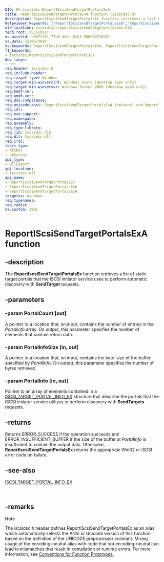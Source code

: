 ```yaml
---
UID: NF:iscsidsc.ReportIScsiSendTargetPortalsExA
title: ReportIScsiSendTargetPortalsExA function (iscsidsc.h)
description: ReportIscsiSendTargetPortalsEx function retrieves a list of static target portals that the iSCSI initiator service uses to perform automatic discovery with SendTarget requests.
helpviewer_keywords: ["ReportIScsiSendTargetPortalsExA","ReportIscsiSendTargetPortalsEx","ReportIscsiSendTargetPortalsEx function [iSCSI Discovery Library API]","ReportIscsiSendTargetPortalsExA","ReportIscsiSendTargetPortalsExW","iscsidisc.reportiscsisendtargetportalsex","iscsidsc/ReportIscsiSendTargetPortalsEx","iscsidsc/ReportIscsiSendTargetPortalsExA","iscsidsc/ReportIscsiSendTargetPortalsExW"]
old-location: iscsidisc\reportiscsisendtargetportalsex.htm
tech.root: iSCSIDisc
ms.assetid: bf67ff5c-77b5-42ec-81b3-86b98e216d81
ms.date: 12/05/2018
ms.keywords: ReportIScsiSendTargetPortalsExA, ReportIscsiSendTargetPortalsEx, ReportIscsiSendTargetPortalsEx function [iSCSI Discovery Library API], ReportIscsiSendTargetPortalsExA, ReportIscsiSendTargetPortalsExW, iscsidisc.reportiscsisendtargetportalsex, iscsidsc/ReportIscsiSendTargetPortalsEx, iscsidsc/ReportIscsiSendTargetPortalsExA, iscsidsc/ReportIscsiSendTargetPortalsExW
f1_keywords:
- iscsidsc/ReportIscsiSendTargetPortalsEx
dev_langs:
- c++
req.header: iscsidsc.h
req.include-header: 
req.target-type: Windows
req.target-min-winverclnt: Windows Vista [desktop apps only]
req.target-min-winversvr: Windows Server 2008 [desktop apps only]
req.kmdf-ver: 
req.umdf-ver: 
req.ddi-compliance: 
req.unicode-ansi: ReportIscsiSendTargetPortalsExW (Unicode) and ReportIscsiSendTargetPortalsExA (ANSI)
req.idl: 
req.max-support: 
req.namespace: 
req.assembly: 
req.type-library: 
req.lib: Iscsidsc.lib
req.dll: Iscsidsc.dll
req.irql: 
topic_type:
- APIRef
- kbSyntax
api_type:
- DllExport
api_location:
- Iscsidsc.dll
api_name:
- ReportIscsiSendTargetPortalsEx
- ReportIscsiSendTargetPortalsExA
- ReportIscsiSendTargetPortalsExW
targetos: Windows
req.typenames: 
req.redist: 
ms.custom: 19H1
---
```


# ReportIScsiSendTargetPortalsExA function


## -description


The <b>ReportIscsiSendTargetPortalsEx</b> function  retrieves a list of static target portals that the iSCSI initiator service uses to perform automatic discovery with <b>SendTarget</b> requests.


## -parameters




### -param PortalCount [out]

A pointer to a location that, on input, contains the number of entries in the <i>PortalInfo</i> array. On output, this parameter specifies the number of elements that contain return data. 


### -param PortalInfoSize [in, out]

A pointer to a location that, on input, contains the byte-size of the buffer specified by <i>PortalInfo</i>. On output, this parameter specifies the number of bytes retrieved. 


### -param PortalInfo [in, out]

Pointer to an array of elements contained in a <a href="https://docs.microsoft.com/previous-versions/windows/desktop/api/iscsidsc/ns-iscsidsc-iscsi_target_portal_infoa">ISCSI_TARGET_PORTAL_INFO_EX</a> structure that describe the portals that the iSCSI initiator service utilizes to perform discovery with <b>SendTargets</b> requests. 


## -returns



Returns ERROR_SUCCESS if the operation succeeds and ERROR_INSUFFICIENT_BUFFER if the size of the buffer at <i>PortalInfo</i> is insufficient to contain the output data. Otherwise, <b>ReportIscsiSendTargetPortalsEx</b> returns the appropriate Win32 or iSCSI error code on failure.





## -see-also




<a href="https://docs.microsoft.com/previous-versions/windows/desktop/api/iscsidsc/ns-iscsidsc-iscsi_target_portal_infoa">ISCSI_TARGET_PORTAL_INFO_EX</a>
 

 

## -remarks

> [!NOTE]
> The iscsidsc.h header defines ReportIScsiSendTargetPortalsEx as an alias which automatically selects the ANSI or Unicode version of this function based on the definition of the UNICODE preprocessor constant. Mixing usage of the encoding-neutral alias with code that not encoding-neutral can lead to mismatches that result in compilation or runtime errors. For more information, see [Conventions for Function Prototypes](/windows/win32/intl/conventions-for-function-prototypes).

